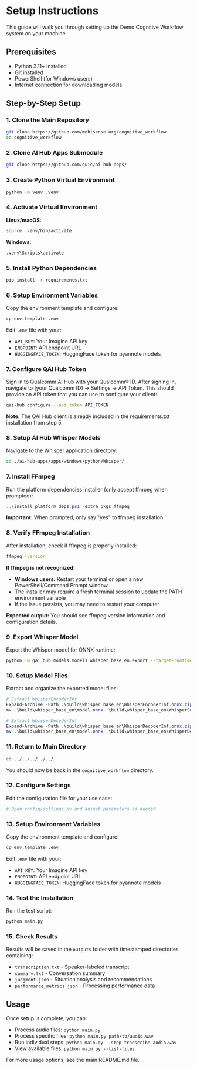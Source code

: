 # Setup Instructions

This guide will walk you through setting up the Demo Cognitive Workflow system on your machine.

## Prerequisites

- Python 3.11+ installed
- Git installed
- PowerShell (for Windows users)
- Internet connection for downloading models

## Step-by-Step Setup

### 1. Clone the Main Repository

```bash
git clone https://github.com/mobisense-org/cognitive_workflow
cd cognitive_workflow
```

### 2. Clone AI Hub Apps Submodule

```bash
git clone https://github.com/quic/ai-hub-apps/
```

### 3. Create Python Virtual Environment

```bash
python -m venv .venv
```

### 4. Activate Virtual Environment

**Linux/macOS:**
```bash
source .venv/bin/activate
```

**Windows:**
```bash
.venv\Scripts\activate
```

### 5. Install Python Dependencies

```bash
pip install -r requirements.txt
```

### 6. Setup Environment Variables

Copy the environment template and configure:

```bash
cp env.template .env
```

Edit `.env` file with your:
- `API_KEY`: Your Imagine API key
- `ENDPOINT`: API endpoint URL
- `HUGGINGFACE_TOKEN`: HuggingFace token for pyannote models

### 7. Configure QAI Hub Token

Sign in to Qualcomm AI Hub with your Qualcomm® ID. After signing in, navigate to [your Qualcomm ID] → Settings → API Token. This should provide an API token that you can use to configure your client:

```bash
qai-hub configure --api_token API_TOKEN
```

**Note:** The QAI Hub client is already included in the requirements.txt installation from step 5.

### 8. Setup AI Hub Whisper Models

Navigate to the Whisper application directory:

```bash
cd ./ai-hub-apps/apps/windows/python/Whisper/
```

### 7. Install FFmpeg

Run the platform dependencies installer (only accept ffmpeg when prompted):

```powershell
..\install_platform_deps.ps1 -extra_pkgs ffmpeg
```

**Important:** When prompted, only say "yes" to ffmpeg installation.

### 8. Verify FFmpeg Installation

After installation, check if ffmpeg is properly installed:

```bash
ffmpeg -version
```

**If ffmpeg is not recognized:**
- **Windows users:** Restart your terminal or open a new PowerShell/Command Prompt window
- The installer may require a fresh terminal session to update the PATH environment variable
- If the issue persists, you may need to restart your computer

**Expected output:** You should see ffmpeg version information and configuration details.

### 9. Export Whisper Model

Export the Whisper model for ONNX runtime:

```bash
python -m qai_hub_models.models.whisper_base_en.export --target-runtime onnx --device "Snapdragon X Elite CRD" --skip-profiling --skip-inferencing
```

### 10. Setup Model Files

Extract and organize the exported model files:

```powershell
# Extract WhisperEncoderInf
Expand-Archive -Path .\build\whisper_base_en\WhisperEncoderInf.onnx.zip -DestinationPath .\build\whisper_base_en\
mv .\build\whisper_base_en\model.onnx .\build\whisper_base_en\WhisperEncoderInf

# Extract WhisperDecoderInf
Expand-Archive -Path .\build\whisper_base_en\WhisperDecoderInf.onnx.zip -DestinationPath .\build\whisper_base_en\
mv .\build\whisper_base_en\model.onnx .\build\whisper_base_en\WhisperDecoderInf
```

### 11. Return to Main Directory

```bash
cd ../../../../../
```

You should now be back in the `cognitive_workflow` directory.

### 12. Configure Settings

Edit the configuration file for your use case:

```bash
# Open config/settings.py and adjust parameters as needed
```

### 13. Setup Environment Variables

Copy the environment template and configure:

```bash
cp env.template .env
```

Edit `.env` file with your:
- `API_KEY`: Your Imagine API key
- `ENDPOINT`: API endpoint URL
- `HUGGINGFACE_TOKEN`: HuggingFace token for pyannote models

### 14. Test the Installation

Run the test script:

```bash
python main.py
```

### 15. Check Results

Results will be saved in the `outputs` folder with timestamped directories containing:
- `transcription.txt` - Speaker-labeled transcript
- `summary.txt` - Conversation summary
- `judgment.json` - Situation analysis and recommendations
- `performance_metrics.json` - Processing performance data


## Usage

Once setup is complete, you can:

- Process audio files: `python main.py`
- Process specific files: `python main.py path/to/audio.wav`
- Run individual steps: `python main.py --step transcribe audio.wav`
- View available files: `python main.py --list-files`

For more usage options, see the main README.md file.
